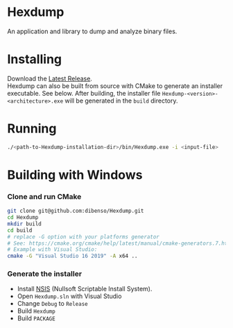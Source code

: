 # Hexdump     
An application and library to dump and analyze binary files.      

# Installing     
Download the [Latest Release](https://github.com/dibenso/Hexdump/releases).     
Hexdump can also be built from source with CMake to generate an installer executable. See below. After building, the installer file `Hexdump-<version>-<architecture>.exe` will be generated in the `build` directory.     

# Running
```sh
./<path-to-Hexdump-installation-dir>/bin/Hexdump.exe -i <input-file>
```

# Building with Windows      
### Clone and run CMake     
```sh
git clone git@github.com:dibenso/Hexdump.git
cd Hexdump
mkdir build
cd build
# replace -G option with your platforms generator
# See: https://cmake.org/cmake/help/latest/manual/cmake-generators.7.html
# Example with Visual Studio:
cmake -G "Visual Studio 16 2019" -A x64 ..
```      
### Generate the installer     
* Install [NSIS](https://nsis.sourceforge.io/Download) (Nullsoft Scriptable Install System).     
* Open `Hexdump.sln` with Visual Studio     
* Change `Debug` to `Release`    
* Build `Hexdump`     
* Build `PACKAGE`     

